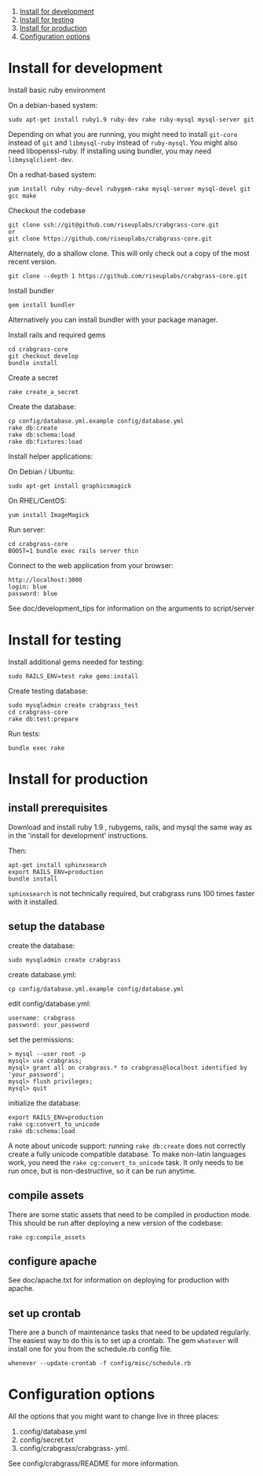 1. [Install for development](#install-for-development)
2. [Install for testing](#install-for-testing)
3. [Install for production](#install-for-production)
4. [Configuration options](#configuration-options)

Install for development
====================================================

Install basic ruby environment

On a debian-based system:

    sudo apt-get install ruby1.9 ruby-dev rake ruby-mysql mysql-server git

Depending on what you are running, you might need to install `git-core`
instead of `git` and `libmysql-ruby` instead of `ruby-mysql`. You might also
need libopenssl-ruby. If installing using bundler, you may need
`libmysqlclient-dev`.

On a redhat-based system:

    yum install ruby ruby-devel rubygem-rake mysql-server mysql-devel git gcc make

Checkout the codebase

    git clone ssh://git@github.com/riseuplabs/crabgrass-core.git
    or
    git clone https://github.com/riseuplabs/crabgrass-core.git

Alternately, do a shallow clone. This will only check out a copy of the most recent version.

    git clone --depth 1 https://github.com/riseuplabs/crabgrass-core.git

Install bundler

    gem install bundler

Alternatively you can install bundler with your package manager.

Install rails and required gems

    cd crabgrass-core
    git checkout develop
    bundle install

Create a secret

    rake create_a_secret

Create the database:

    cp config/database.yml.example config/database.yml
    rake db:create
    rake db:schema:load
    rake db:fixtures:load

Install helper applications:

On Debian / Ubuntu:

    sudo apt-get install graphicsmagick

On RHEL/CentOS:

    yum install ImageMagick

Run server:

    cd crabgrass-core
    BOOST=1 bundle exec rails server thin

Connect to the web application from your browser:

    http://localhost:3000
    login: blue
    password: blue

See doc/development_tips for information on the arguments to script/server

Install for testing
====================================================

Install additional gems needed for testing:

    sudo RAILS_ENV=test rake gems:install

Create testing database:

    sudo mysqladmin create crabgrass_test
    cd crabgrass-core
    rake db:test:prepare

Run tests:

    bundle exec rake

Install for production
====================================================

install prerequisites
----------------------

Download and install ruby 1.9 , rubygems, rails, and mysql the same way as
in the 'install for development' instructions.

Then:

    apt-get install sphinxsearch
    export RAILS_ENV=production
    bundle install

`sphinxsearch` is not technically required, but crabgrass runs 100 times faster
with it installed.

setup the database
----------------------

create the database:

    sudo mysqladmin create crabgrass

create database.yml:

    cp config/database.yml.example config/database.yml

edit config/database.yml:

    username: crabgrass
    password: your_password

set the permissions:

    > mysql --user root -p
    mysql> use crabgrass;
    mysql> grant all on crabgrass.* to crabgrass@localhost identified by 'your_password';
    mysql> flush privileges;
    mysql> quit

initialize the database:

    export RAILS_ENV=production
    rake cg:convert_to_unicode
    rake db:schema:load

A note about unicode support: running `rake db:create` does not correctly create a
fully unicode compatible database. To make non-latin languages work, you need the
`rake cg:convert_to_unicode` task. It only needs to be run once, but is
non-destructive, so it can be run anytime.

compile assets
-----------------------

There are some static assets that need to be compiled in production mode.
This should be run after deploying a new version of the codebase:

    rake cg:compile_assets

configure apache
-----------------------

See doc/apache.txt for information on deploying for production with apache.

set up crontab
-----------------------

There are a bunch of maintenance tasks that need to be updated regularly. The
easiest way to do this is to set up a crontab. The gem `whatever` will install
one for you from the schedule.rb config file.

    whenever --update-crontab -f config/misc/schedule.rb

Configuration options
====================================================

All the options that you might want to change live in three places:

1. config/database.yml
2. config/secret.txt
3. config/crabgrass/crabgrass-<mode>.yml.

See config/crabgrass/README for more information.
